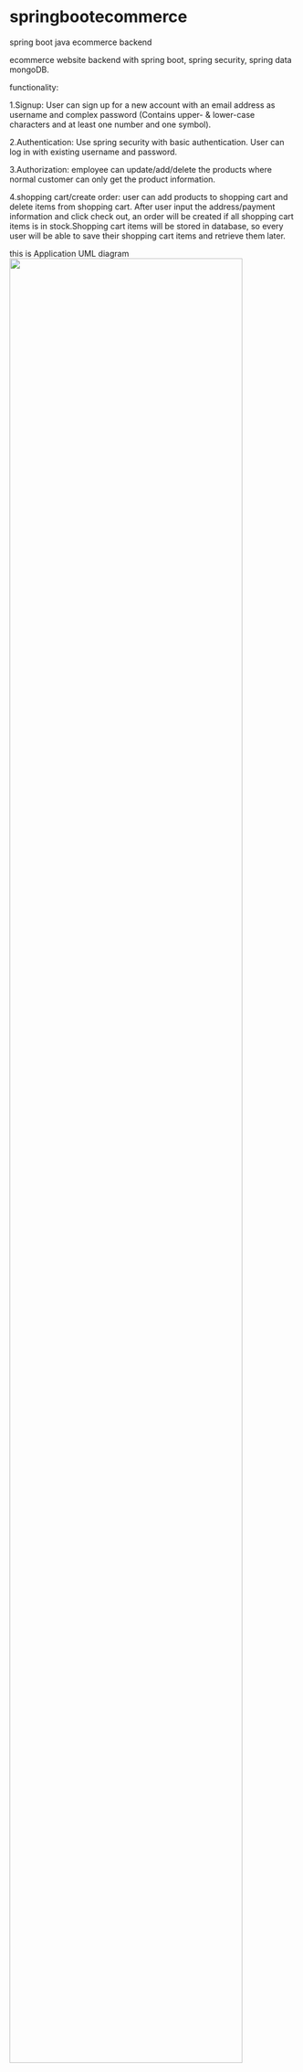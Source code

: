 # springbootecommerce
spring boot java ecommerce backend

ecommerce website backend with spring boot, spring security, spring data mongoDB.

functionality:

1.Signup:
 	User can sign up for a new account with an email address as username and complex password (Contains upper- & lower-case characters and at least one number and one symbol).
	
2.Authentication:
	Use spring security with basic authentication. User can log in with existing username and password.
	
3.Authorization:
	employee can update/add/delete the products where normal customer can only get the product information.
	
4.shopping cart/create order:
  user can add products to shopping cart and delete items from shopping cart. After user input the address/payment information and click check out, an order will be created if all shopping cart items is in stock.Shopping cart items will be stored in database, so every user will be able to save their shopping cart items and retrieve them later.

this is Application UML diagram
<img src="https://user-images.githubusercontent.com/79245472/116330875-4aa7d700-a783-11eb-8cb8-409cb472deb6.png" width="90%"></img> 

this is add to cart Activity diagram 
<img src="https://user-images.githubusercontent.com/79245472/116330891-572c2f80-a783-11eb-9a9e-c7f3e05f16e1.png" width="90%"></img> 

this is place order activity diagram
<img src="https://user-images.githubusercontent.com/79245472/116330894-58f5f300-a783-11eb-9d22-179454f18010.png" width="90%"></img> 
